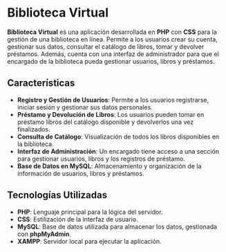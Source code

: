 # Biblioteca Virtual

**Biblioteca Virtual** es una aplicación desarrollada en **PHP** con **CSS** para la gestión de una biblioteca en línea. Permite a los usuarios crear su cuenta, gestionar sus datos, consultar el catálogo de libros, tomar y devolver préstamos. Además, cuenta con una interfaz de administrador para que el encargado de la biblioteca pueda gestionar usuarios, libros y préstamos.

## Características

- **Registro y Gestión de Usuarios**: Permite a los usuarios registrarse, iniciar sesión y gestionar sus datos personales.
- **Préstamo y Devolución de Libros**: Los usuarios pueden tomar en préstamo libros del catálogo disponible y devolverlos una vez finalizados.
- **Consulta de Catálogo**: Visualización de todos los libros disponibles en la biblioteca.
- **Interfaz de Administración**: Un encargado tiene acceso a una sección para gestionar usuarios, libros y los registros de préstamo.
- **Base de Datos en MySQL**: Almacenamiento y organización de la información de usuarios, libros y préstamos.

## Tecnologías Utilizadas

- **PHP**: Lenguaje principal para la lógica del servidor.
- **CSS**: Estilización de la interfaz de usuario.
- **MySQL**: Base de datos utilizada para almacenar los datos, gestionada con **phpMyAdmin**.
- **XAMPP**: Servidor local para ejecutar la aplicación.
